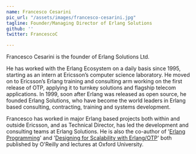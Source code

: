 ```yaml
---
name: Francesco Cesarini
pic_url: "/assets/images/francesco-cesarini.jpg"
tagline: Founder/Managing Director of Erlang Solutions
github: ''
twitter: FrancescoC

---
```

Francesco Cesarini is the founder of Erlang Solutions Ltd. 

He has worked with the Erlang Ecosystem on a daily basis since 1995, starting as an intern at Ericsson’s computer science laboratory. He moved on to Ericsson’s Erlang training and consulting arm working on the first release of OTP, applying it to turnkey solutions and flagship telecom applications. In 1999, soon after Erlang was released as open source, he founded Erlang Solutions, who have become the world leaders in Erlang based consulting, contracting, training and systems development. 

Francesco has worked in major Erlang based projects both within and outside Ericsson, and as Technical Director, has led the development and consulting teams at Erlang Solutions. He is also the co-author of '[Erlang Programming](http://shop.oreilly.com/product/9780596518189.do)' and '[Designing for Scalability with Erlang/OTP](http://shop.oreilly.com/product/0636920024149.do)' both published by O'Reilly and lectures at Oxford University.